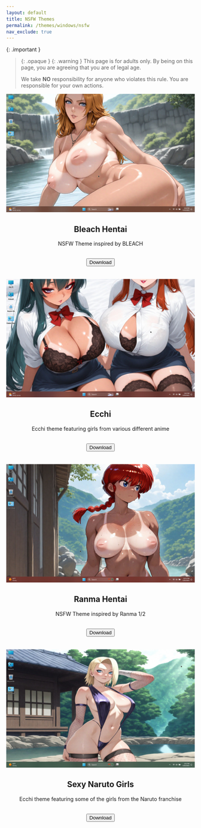 ```yaml
---
layout: default
title: NSFW Themes
permalink: /themes/windows/nsfw
nav_exclude: true
---
```


<!-- 
{: .note }
> {: .opaque }
> 
> 
> 
-->

{: .important }
> {: .opaque }
> {: .warning }
> This page is for adults only. By being on this page, you are agreeing that you are of legal age.
>
> We take **NO** responsibility for anyone who violates this rule. You are responsible for your own actions.

<div class="w3-card">
<div class="gallery">
<img src="../../assets/images/themes/nsfw/BLEACH-HENTAI.jpg" />
</div>
<div class="w3-container">
<h2 class="text-small" style="text-align:center">Bleach Hentai</h2>
<p class="text-small" style="text-align:center">NSFW Theme inspired by BLEACH</p>
<br />
<span class="fs-3">
<div align="center" class="text-small">
<a href="https://gitlab.com/the-back-room/Themes/-/archive/main/Themes-main.zip?path=Windows/NSFW/Bleach-Hentai" target="_blank">
<button type="button" name="button" class="btn">Download</button></a> 
</div>
</span>
<br />
</div>
</div>
<br />
<div class="w3-card">
<div class="gallery">
<img src="../../assets/images/themes/nsfw/ECCHI.jpg" />
</div>
<div class="w3-container">
<h2 class="text-small" style="text-align:center">Ecchi</h2>
<p class="text-small" style="text-align:center">Ecchi theme featuring girls from various different anime</p>
<br />
<span class="fs-3">
<div align="center" class="text-small">
<a href="https://gitlab.com/the-back-room/Themes/-/archive/main/Themes-main.zip?path=Windows/NSFW/Ecchi" target="_blank">
<button type="button" name="button" class="btn">Download</button></a> 
</div>
</span>
<br />
</div>
</div>
<br />
<div class="w3-card">
<div class="gallery">
<img src="../../assets/images/themes/nsfw/RANMA-HENTAI.jpg" />
</div>
<div class="w3-container">
<h2 class="text-small" style="text-align:center">Ranma Hentai</h2>
<p class="text-small" style="text-align:center">NSFW Theme inspired by Ranma 1/2</p>
<br />
<span class="fs-3">
<div align="center" class="text-small">
<a href="https://gitlab.com/the-back-room/Themes/-/archive/main/Themes-main.zip?path=Windows/NSFW/Ranma-Hentai" target="_blank">
<button type="button" name="button" class="btn">Download</button></a> 
</div>
</span>
<br />
</div>
</div>
<br />
<div class="w3-card">
<div class="gallery">
<img src="../../assets/images/themes/nsfw/SEXY-NARUTO-GIRLS.jpg" />
</div>
<div class="w3-container">
<h2 class="text-small" style="text-align:center">Sexy Naruto Girls</h2>
<p class="text-small" style="text-align:center">Ecchi theme featuring some of the girls from the Naruto franchise</p>
<br />
<span class="fs-3">
<div align="center" class="text-small">
<a href="https://gitlab.com/the-back-room/Themes/-/archive/main/Themes-main.zip?path=Windows/NSFW/Sexy-Naruto-Girls" target="_blank">
<button type="button" name="button" class="btn">Download</button></a> 
</div>
</span>
<br />
</div>
</div>